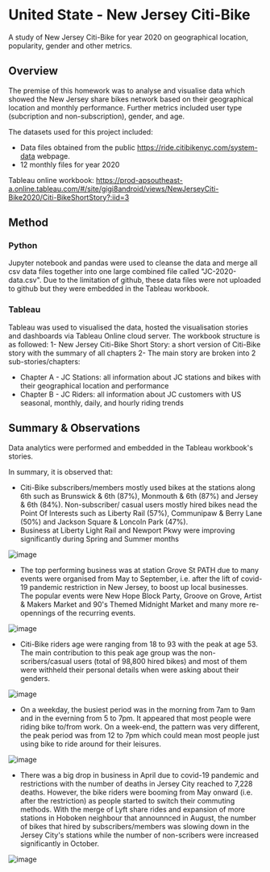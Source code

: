 # United State - New Jersey Citi-Bike

A study of New Jersey Citi-Bike for year 2020 on geographical location, popularity, gender and other metrics.

## Overview

The premise of this homework was to analyse and visualise data which showed the New Jersey share bikes network based on their geographical location and monthly performance. Further metrics included user type (subcription and non-subscription), gender, and age. 

The datasets used for this project included:
* Data files obtained from the public https://ride.citibikenyc.com/system-data webpage.
* 12 monthly files for year 2020

Tableau online workbook: https://prod-apsoutheast-a.online.tableau.com/#/site/gigi8android/views/NewJerseyCiti-Bike2020/Citi-BikeShortStory?:iid=3

## Method

### Python

Jupyter notebook and pandas were used to cleanse the data and merge all csv data files together into one large combined file called "JC-2020-data.csv". Due to the limitation of github, these data files were not uploaded to github but they were embedded in the Tableau workbook.

### Tableau

Tableau was used to visualised the data, hosted the visualisation stories and dashboards via Tableau Online cloud server. The workbook structure is as followed:
1- New Jersey Citi-Bike Short Story: a short version of Citi-Bike story with the summary of all chapters
2- The main story are broken into 2 sub-stories/chapters:
  * Chapter A - JC Stations: all information about JC stations and bikes with their geographical location and performance
  * Chapter B - JC Riders: all information about JC customers with US seasonal, monthly, daily, and hourly riding trends

## Summary & Observations

Data analytics were performed and embedded in the Tableau workbook's stories.

In summary, it is observed that:
* Citi-Bike subscribers/members mostly used bikes at the stations along 6th such as Brunswick & 6th (87%), Monmouth & 6th (87%) and Jersey & 6th (84%). Non-subscriber/ casual users mostly hired bikes nead the Point Of Interests such as Liberty Rail (57%), Communipaw & Berry Lane (50%) and Jackson Square & Loncoln Park (47%).
* Business at Liberty Light Rail and Newport Pkwy were improving significantly during Spring and Summer months

![image](https://user-images.githubusercontent.com/92906443/162130235-82dfa481-37e1-4b7a-bbb8-e1d4e9594e30.png)

* The top performing business was at station Grove St PATH due to many events were organised from May to September, i.e. after the lift of covid-19 pandemic restriction in New Jersey, to boost up local businesses. The popular events were New Hope Block Party, Groove on Grove, Artist & Makers Market and 90's Themed Midnight Market and many more re-opennings of the recurring events.

![image](https://user-images.githubusercontent.com/92906443/162130297-f0ee5b9c-5202-4a58-aef2-375c1b640641.png)

* Citi-Bike riders age were ranging from 18 to 93 with the peak at age 53. The main contribution to this peak age group was the non-scribers/casual users (total of 98,800 hired bikes) and most of them were withheld their personal details when were asking about their genders.

![image](https://user-images.githubusercontent.com/92906443/162130323-32a0d6db-0ea5-4127-9916-afb0e378db00.png)

* On a weekday, the busiest period was in the morning from 7am to 9am and in the everning from 5 to 7pm. It appeared that most people were riding bike to/from work. On a week-end, the pattern was very different, the peak period was from 12 to 7pm which could mean most people just using bike to ride around for their leisures.

![image](https://user-images.githubusercontent.com/92906443/162130368-2a20f46e-a75f-4086-a2df-af360b21585b.png)

* There was a big drop in business in April due to covid-19 pandemic and restrictions with the number of deaths in Jersey City reached to 7,228 deaths. However, the bike riders were booming from May onward (i.e. after the restriction) as people started to switch their commuting methods. With the merge of Lyft share rides and expansion of more stations in Hoboken neighbour that announnced in August, the number of bikes that hired by subscribers/members was slowing down in the Jersey City's stations while the number of non-scribers were increased significantly in October.

![image](https://user-images.githubusercontent.com/92906443/162130405-bb13fec8-93f9-44f0-a20d-eeed889a14d2.png)

